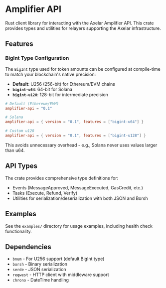 # Amplifier API

Rust client library for interacting with the Axelar Amplifier API. This crate provides types and utilities for relayers supporting the Axelar infrastructure.

## Features

### BigInt Type Configuration

The `BigInt` type used for token amounts can be configured at compile-time to match your blockchain's native precision:

- **Default**: U256 (256-bit) for Ethereum/EVM chains
- **`bigint-u64`**: 64-bit for Solana
- **`bigint-u128`**: 128-bit for intermediate precision

```toml
# Default (Ethereum/EVM)
amplifier-api = "0.1"

# Solana
amplifier-api = { version = "0.1", features = ["bigint-u64"] }

# Custom u128
amplifier-api = { version = "0.1", features = ["bigint-u128"] }
```

This avoids unnecessary overhead - e.g., Solana never uses values larger than u64.

## API Types

The crate provides comprehensive type definitions for:

- Events (MessageApproved, MessageExecuted, GasCredit, etc.)
- Tasks (Execute, Refund, Verify)
- Utilities for serialization/deserialization with both JSON and Borsh

## Examples

See the `examples/` directory for usage examples, including health check functionality.

## Dependencies

- `bnum` - For U256 support (default BigInt type)
- `borsh` - Binary serialization
- `serde` - JSON serialization
- `reqwest` - HTTP client with middleware support
- `chrono` - DateTime handling
